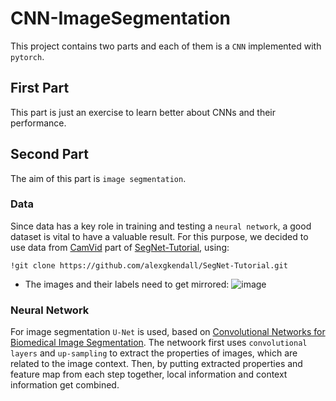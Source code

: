 # CNN-ImageSegmentation
This project contains two parts and each of them is a `CNN` implemented with `pytorch`.

## First Part
This part is just an exercise to learn better about CNNs and their performance.

## Second Part
The aim of this part is `image segmentation`.
### Data
Since data has a key role in training and testing a `neural network`, a good dataset is vital to have a valuable result. For this purpose, we decided to use data from [CamVid](https://github.com/alexgkendall/SegNet-Tutorial/tree/master/CamVid) part of [SegNet-Tutorial](https://github.com/alexgkendall/SegNet-Tutorial), using:
```
!git clone https://github.com/alexgkendall/SegNet-Tutorial.git
```
- The images and their labels need to get mirrored:
![image](https://user-images.githubusercontent.com/72709191/195537977-5a81fa9d-dabe-46f9-a8e8-0942bddf7c9f.png)

### Neural Network
For image segmentation `U-Net` is used, based on [Convolutional Networks for Biomedical Image Segmentation](https://arxiv.org/pdf/1505.04597.pdf). The netwoork first uses `convolutional layers` and `up-sampling` to extract the properties of images, which are related to the image context. Then, by putting extracted properties and feature map from each step together, local information and context information get combined.
